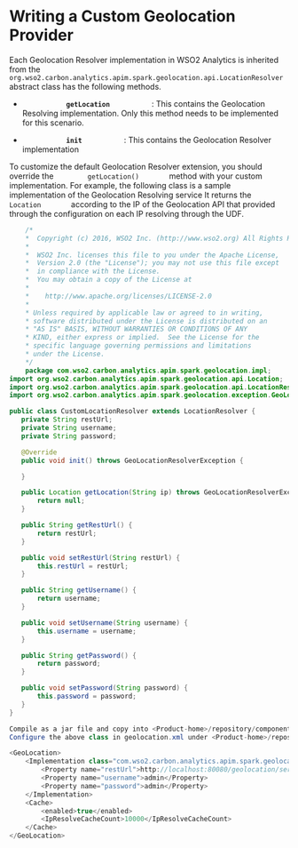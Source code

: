 # Writing a Custom Geolocation Provider

Each Geolocation Resolver implementation in WSO2 Analytics is inherited from the `         org.wso2.carbon.analytics.apim.spark.geolocation.api.LocationResolver        ` abstract class has the following methods.

-   **`            getLocation           `** : This contains the Geolocation Resolving implementation. Only this method needs to be implemented for this scenario.

-   **`            init           `** : This contains the Geolocation Resolver implementation

To customize the default Geolocation Resolver extension, you should override the `         getLocation()        ` method with your custom implementation. For example, the following class is a sample implementation of the Geolocation Resolving service It returns the `         Location        ` according to the IP of the Geolocation API that provided through the configuration on each IP resolving through the UDF.

``` java
    /*
    *  Copyright (c) 2016, WSO2 Inc. (http://www.wso2.org) All Rights Reserved.
    *
    *  WSO2 Inc. licenses this file to you under the Apache License,
    *  Version 2.0 (the "License"); you may not use this file except
    *  in compliance with the License.
    *  You may obtain a copy of the License at
    *
    *    http://www.apache.org/licenses/LICENSE-2.0
    *
    * Unless required by applicable law or agreed to in writing,
    * software distributed under the License is distributed on an
    * "AS IS" BASIS, WITHOUT WARRANTIES OR CONDITIONS OF ANY
    * KIND, either express or implied.  See the License for the
    * specific language governing permissions and limitations
    * under the License.
    */
    package com.wso2.carbon.analytics.apim.spark.geolocation.impl;
import org.wso2.carbon.analytics.apim.spark.geolocation.api.Location;
import org.wso2.carbon.analytics.apim.spark.geolocation.api.LocationResolver;
import org.wso2.carbon.analytics.apim.spark.geolocation.exception.GeoLocationResolverException;

public class CustomLocationResolver extends LocationResolver {
   private String restUrl;
   private String username;
   private String password;

   @Override
   public void init() throws GeoLocationResolverException {

   }

   public Location getLocation(String ip) throws GeoLocationResolverException {
       return null;
   }

   public String getRestUrl() {
       return restUrl;
   }

   public void setRestUrl(String restUrl) {
       this.restUrl = restUrl;
   }

   public String getUsername() {
       return username;
   }

   public void setUsername(String username) {
       this.username = username;
   }

   public String getPassword() {
       return password;
   }

   public void setPassword(String password) {
       this.password = password;
   }
}

Compile as a jar file and copy into <Product-home>/repository/components/lib folder.
Configure the above class in geolocation.xml under <Product-home>/repository/conf/etc as following way.

<GeoLocation>
    <Implementation class="com.wso2.carbon.analytics.apim.spark.geolocation.impl.CustomLocationResolver">
        <Property name="restUrl">http://localhost:80080/geolocation/service</Property>
        <Property name="username">admin</Property>
        <Property name="password">admin</Property>
    </Implementation>
    <Cache>
        <enabled>true</enabled>
        <IpResolveCacheCount>10000</IpResolveCacheCount>
    </Cache>
</GeoLocation>
```
